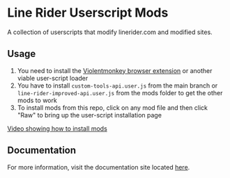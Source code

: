 # Line Rider Userscript Mods

A collection of userscripts that modify linerider.com and modified sites.

## Usage

1. You need to install the [Violentmonkey browser extension](https://violentmonkey.github.io/) or another viable user-script loader
2. You have to install `custom-tools-api.user.js` from the main branch or `line-rider-improved-api.user.js` from the mods folder to get the other mods to work
3. To install mods from this repo, click on any mod file and then click "Raw" to bring up the user-script installation page

[Video showing how to install mods](https://streamable.com/v4wzx)

## Documentation

For more information, visit the documentation site located [here](https://malizma333.github.io/linerider-userscript-mods).
